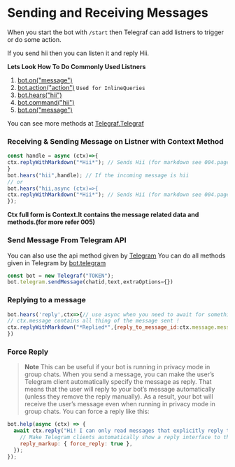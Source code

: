 # Sending and Receiving Messages

When you start the bot with <code>/start</code> then Telegraf can add listners to trigger or do some action.

If you send hii then you can listen it and reply Hii.

<b> Lets Look How To Do </b>
<b> Commonly Used Listners </b>
<ol>
  <li><a href="https://telegraf.js.org/classes/Telegraf-1.html#on">bot.on("message")</a>
    <li><a href="https://telegraf.js.org/classes/Telegraf-1.html#on">bot.action("action")</a> <code>Used for InlineQueries</code>
    <li><a href="https://telegraf.js.org/classes/Telegraf-1.html#hears">bot.hears("hii")</a>
      <li><a href="https://telegraf.js.org/classes/Telegraf-1.html#command">bot.command("hii")</a>
        <li><a href="https://telegraf.js.org/classes/Telegraf-1.html#on">bot.on("message")</a>
</ol>

You can see more methods at [Telegraf.Telegraf](https://telegraf.js.org/classes/Telegraf-1.html)

### Receiving & Sending Message on Listner with Context Method
```javascript
const handle = async (ctx)=>{
ctx.replyWithMarkdown("*Hii*"); // Sends Hii (for markdown see 004.page)
}
bot.hears("hii",handle); // If the incoming message is hii
// or
bot.hears("hii,async (ctx)=>{
ctx.replyWithMarkdown("*Hii*"); // Sends Hii (for markdown see 004.page)
});
```
**Ctx full form is Context.It contains the message related data and methods.(for more refer 005)**
### Send Message From Telegram API
You can also use the api method given by [Telegram](https://core.telegram.org/bots/api)
You can do all methods given in Telegram by [bot.telegram](https://core.telegram.org/bots/api)
```javascript
const bot = new Telegraf("TOKEN");
bot.telegram.sendMessage(chatid,text,extraOptions={})
```
### Replying to a message
```javascript
bot.hears('reply',ctx=>{// use async when you need to await for something
// ctx.message contains all thing of the message sent !
ctx.replyWithMarkdown("*Replied*",{reply_to_message_id:ctx.message.message_id});
})
```
### Force Reply
> **Note**
> This can be useful if your bot is running in privacy mode in group chats.
When you send a message, you can make the user’s Telegram client automatically specify the message as reply. That means that the user will reply to your bot’s message automatically (unless they remove the reply manually). As a result, your bot will receive the user’s message even when running in privacy mode in group chats.
You can force a reply like this:
```javascript
bot.help(async (ctx) => {
  await ctx.reply("Hi! I can only read messages that explicitly reply to me!", {
    // Make Telegram clients automatically show a reply interface to the user.
    reply_markup: { force_reply: true },
  });
});
```
